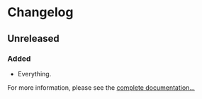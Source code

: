 # Changelog

## Unreleased

### Added
- Everything.

For more information, please see the [complete documentation...](https://plugins.doublesecretagency.com/mapbox/)
